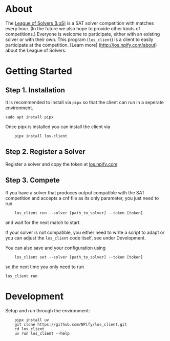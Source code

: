 # About

The [League of Solvers (LoS)](http://los.npify.com) is a SAT solver
competition with matches every hour. (In the future we also hope to provide
other kinds of competitions.) Everyone is welcome to participate, either with
an existing solver or with their own. This program (`los_client`) is a client
to easily participate at the competition. [Learn more]
(http://los.npify.com/about)  about the League of Solvers.

# Getting Started

## Step 1. Installation

It is recommended to install via `pipx` so that the client can run in a seperate environment.
```
sudo apt install pipx
```

Once pipx is installed you can install the client via
```
    pipx install los-client
```


## Step 2. Register a Solver
Register a solver and copy the token at [los.npify.com](http://los.npify.com).


## Step 3. Compete

If you have a solver that produces output compatible with the SAT competition
and accepts a cnf file as its only parameter, you just need to run
```
    los_client run --solver [path_to_solver] --token [token]
```
and wait for the next match to start.

If your solver is not compatible, you either need to write a script to adapt
or you can adjust the `los_client` code itself, see under Development.

You can also save and your configuration using

```
    los_client set --solver [path_to_solver] --token [token]
```

so the next time you only need to run

```
los_client run
```

# Development

Setup and run through the environment:

```
    pipx install uv
    git clone https://github.com/NPify/los_client.git
    cd los_client
    uv run los_client --help
```

